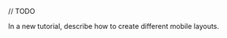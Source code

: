 [//]: # (title: Mobile layouts)

// TODO

In a new tutorial, describe how to create different mobile layouts.